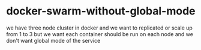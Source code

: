 # docker-swarm-without-global-mode
we have three node cluster in docker and we want to replicated or scale up from 1 to 3 but we want each container should be run on each node and we don't want global mode of the service
